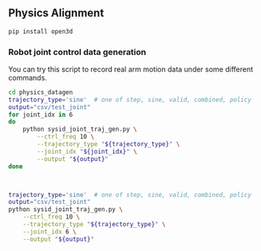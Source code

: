 
## Physics Alignment

```bash
pip install open3d
```

### Robot joint control data generation

You can try this script to record real arm motion data under some different commands.

```bash
cd physics_datagen
trajectory_type='sine'  # one of step, sine, valid, combined, policy
output="csv/test_joint"
for joint_idx in 6
do
    python sysid_joint_traj_gen.py \
        --ctrl_freq 10 \
        --trajectory_type "${trajectory_type}" \
        --joint_idx "${joint_idx}" \
        --output "${output}"
done



trajectory_type='sine'  # one of step, sine, valid, combined, policy
output="csv/test_joint"
python sysid_joint_traj_gen.py \
    --ctrl_freq 10 \
    --trajectory_type "${trajectory_type}" \
    --joint_idx 6 \
    --output "${output}"
```